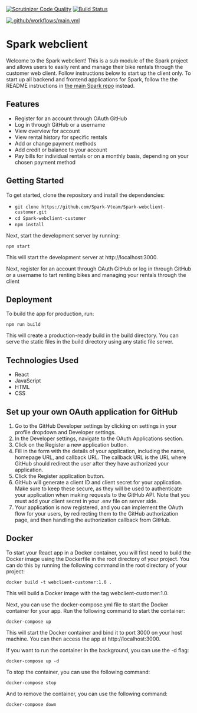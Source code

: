 [![Scrutinizer Code Quality](https://scrutinizer-ci.com/g/Spark-Vteam/Spark-webclient-customer/badges/quality-score.png?b=main)](https://scrutinizer-ci.com/g/Spark-Vteam/Spark-webclient-customer/?branch=main) [![Build Status](https://scrutinizer-ci.com/g/Spark-Vteam/Spark-webclient-customer/badges/build.png?b=main)](https://scrutinizer-ci.com/g/Spark-Vteam/Spark-webclient-customer/build-status/main)

[![.github/workflows/main.yml](https://github.com/Spark-Vteam/Spark-webclient-customer/actions/workflows/main.yml/badge.svg)](https://github.com/Spark-Vteam/Spark-webclient-customer/actions/workflows/main.yml)

# Spark webclient

Welcome to the Spark webclient! This is a sub module of the Spark project and allows users to easily rent and manage their bike rentals through the customer web client. Follow instructions below to start up the client only. To start up all backend and frontend applications for Spark, follow the the README instructions in [the main Spark repo](https://github.com/Spark-Vteam/Spark-Project) instead.

## Features
- Register for an account through OAuth GitHub
- Log in through GitHub or a username
- View overview for account
- View rental history for specific rentals
- Add or change payment methods
- Add credit or balance to your account
- Pay bills for individual rentals or on a monthly basis, depending on your chosen payment method

## Getting Started

To get started, clone the repository and install the dependencies:

- `git clone https://github.com/Spark-Vteam/Spark-webclient-customer.git`  
- `cd Spark-webclient-customer`  
- `npm install` 


Next, start the development server by running:

`npm start`

This will start the development server at http://localhost:3000.

Next, register for an account through OAuth GitHub or log in through GitHub or a username to tart renting bikes and managing your rentals through the client

## Deployment

To build the app for production, run:

`npm run build`

This will create a production-ready build in the build directory. You can serve the static files in the build directory using any static file server.

## Technologies Used
- React
- JavaScript
- HTML
- CSS

## Set up your own OAuth application for GitHub
1. Go to the GitHub Developer settings by clicking on settings in your profile dropdown and Developer settings.
2. In the Developer settings, navigate to the OAuth Applications section.
3. Click on the Register a new application button.
4. Fill in the form with the details of your application, including the name, homepage URL, and callback URL. The callback URL is the URL where GitHub should redirect the user after they have authorized your application.
5. Click the Register application button.
6. GitHub will generate a client ID and client secret for your application. Make sure to keep these secure, as they will be used to authenticate your application when making requests to the GitHub API. Note that you must add your client secret in your .env file on server side.
7. Your application is now registered, and you can implement the OAuth flow for your users, by redirecting them to the GitHub authorization page, and then handling the authorization callback from GitHub.

## Docker

To start your React app in a Docker container, you will first need to build the Docker image using the Dockerfile in the root directory of your project. You can do this by running the following command in the root directory of your project:

`docker build -t webclient-customer:1.0 .`

This will build a Docker image with the tag webclient-customer:1.0.

Next, you can use the docker-compose.yml file to start the Docker container for your app. Run the following command to start the container:

`docker-compose up`

This will start the Docker container and bind it to port 3000 on your host machine. You can then access the app at http://localhost:3000.

If you want to run the container in the background, you can use the -d flag:

`docker-compose up -d`

To stop the container, you can use the following command:

`docker-compose stop`

And to remove the container, you can use the following command:

`docker-compose down`
